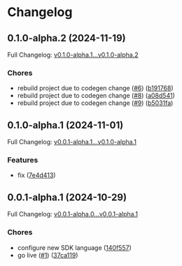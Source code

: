 # Changelog

## 0.1.0-alpha.2 (2024-11-19)

Full Changelog: [v0.1.0-alpha.1...v0.1.0-alpha.2](https://github.com/CZL-AI/czlai-go/compare/v0.1.0-alpha.1...v0.1.0-alpha.2)

### Chores

* rebuild project due to codegen change ([#6](https://github.com/CZL-AI/czlai-go/issues/6)) ([b191768](https://github.com/CZL-AI/czlai-go/commit/b19176847dc6cdc15d11568e792dd575830dfa9e))
* rebuild project due to codegen change ([#8](https://github.com/CZL-AI/czlai-go/issues/8)) ([a08d541](https://github.com/CZL-AI/czlai-go/commit/a08d54145bd1213f5393b9f5a859b9e5a213257c))
* rebuild project due to codegen change ([#9](https://github.com/CZL-AI/czlai-go/issues/9)) ([b5031fa](https://github.com/CZL-AI/czlai-go/commit/b5031faba8afc5cdd8caa91c5e0765c96c796f35))

## 0.1.0-alpha.1 (2024-11-01)

Full Changelog: [v0.0.1-alpha.1...v0.1.0-alpha.1](https://github.com/CZL-AI/czlai-go/compare/v0.0.1-alpha.1...v0.1.0-alpha.1)

### Features

* fix ([7e4d413](https://github.com/CZL-AI/czlai-go/commit/7e4d41353fa80d0095633c52b9177b59dcccb6cd))

## 0.0.1-alpha.1 (2024-10-29)

Full Changelog: [v0.0.1-alpha.0...v0.0.1-alpha.1](https://github.com/CZL-AI/czlai-go/compare/v0.0.1-alpha.0...v0.0.1-alpha.1)

### Chores

* configure new SDK language ([140f557](https://github.com/CZL-AI/czlai-go/commit/140f55793c0a97f6a32f678aa9f2143704b3c461))
* go live ([#1](https://github.com/CZL-AI/czlai-go/issues/1)) ([37ca119](https://github.com/CZL-AI/czlai-go/commit/37ca11907bdfdd3250cc6271bdfc69cfa00a6d73))
